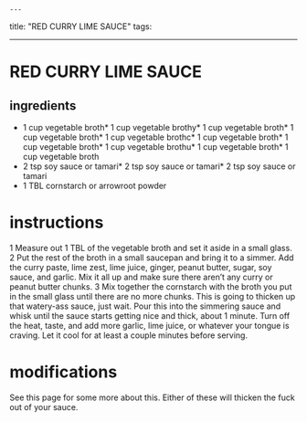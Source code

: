 

	---
title: "RED CURRY LIME SAUCE"
tags:

---
# RED CURRY LIME SAUCE
## ingredients
* 1 cup vegetable broth* 1 cup vegetable brothy* 1 cup vegetable broth* 1 cup vegetable broth* 1 cup vegetable brothc* 1 cup vegetable broth* 1 cup vegetable broth* 1 cup vegetable brothu* 1 cup vegetable broth* 1 cup vegetable broth
* 2 tsp soy sauce or tamari* 2 tsp soy sauce or tamari* 2 tsp soy sauce or tamari
* 1 TBL cornstarch or arrowroot powder


# instructions
1 Measure out 1 TBL of the vegetable broth and set it aside in a small glass.
2 Put the rest of the broth in a small saucepan and bring it to a simmer. Add the curry paste,
lime zest, lime juice, ginger, peanut butter, sugar, soy sauce, and garlic. Mix it all up and make
sure there aren’t any curry or peanut butter chunks.
3 Mix together the cornstarch with the broth you put in the small glass until there are no
more chunks. This is going to thicken up that watery-ass sauce, just wait. Pour this into the
simmering sauce and whisk until the sauce starts getting nice and thick, about 1 minute. Turn
off the heat, taste, and add more garlic, lime juice, or whatever your tongue is craving. Let it
cool for at least a couple minutes before serving.

# modifications

See this page for some more about this.
Either of these will thicken the fuck out of your sauce.
	

